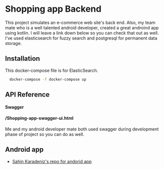 
# Shopping app Backend

This project simulates an e-commerce web site's back end. Also, my team mate who is a well talented android developer, created a great androind app using kotlin. I will leave a link down below so you can check that out as well. 
I've used elasticsearch for fuzzy search and postgresql for permanent data storage.




## Installation

This docker-compose file is for ElasticSearch.

```bash
  docker-compose -f docker-compose up
```
    
## API Reference

#### Swagger
#### /Shopping-app-swagger-ui.html

Me and my android developer mate both used swagger during development phase of project so you can do as well.





## Android app

 - [Sahin Karadeniz's repo for andorid app](https://github.com/sahinkaradeniz/ShoppingApp)
 

